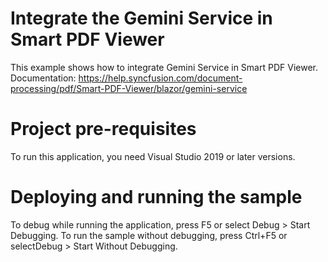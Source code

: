 # Integrate the Gemini Service in Smart PDF Viewer
This example shows how to integrate Gemini Service in Smart PDF Viewer.
Documentation: https://help.syncfusion.com/document-processing/pdf/Smart-PDF-Viewer/blazor/gemini-service

# Project pre-requisites
To run this application, you need Visual Studio 2019 or later versions.

# Deploying and running the sample
To debug while running the application, press F5 or select Debug > Start Debugging. To run the sample without debugging, press Ctrl+F5 or selectDebug > Start Without Debugging.
